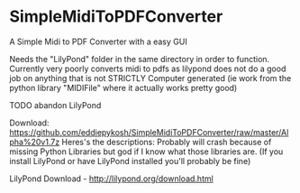 # SimpleMidiToPDFConverter
A Simple Midi to PDF Converter with a easy GUI

Needs the "LilyPond" folder in the same directory in order to function.
Currently very poorly converts midi to pdfs as lilypond does not do a good job on anything that is not STRICTLY Computer generated (ie work from the python library "MIDIFile" where it actually works pretty good)

TODO abandon LilyPond

Download: https://github.com/eddiepykosh/SimpleMidiToPDFConverter/raw/master/Alpha%20v1.7z
Heres's the descriptions:
Probably will crash because of missing Python Libraries but god if I know what those libraries are.  (If you install LilyPond or have LilyPond installed you'll probably be fine)

LilyPond Download - http://lilypond.org/download.html
